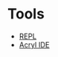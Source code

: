 # Tools

* [REPL](/smart-contracts/tools/repl.md)
* [Acryl IDE](/smart-contracts/tools/acryl-ide.md)
